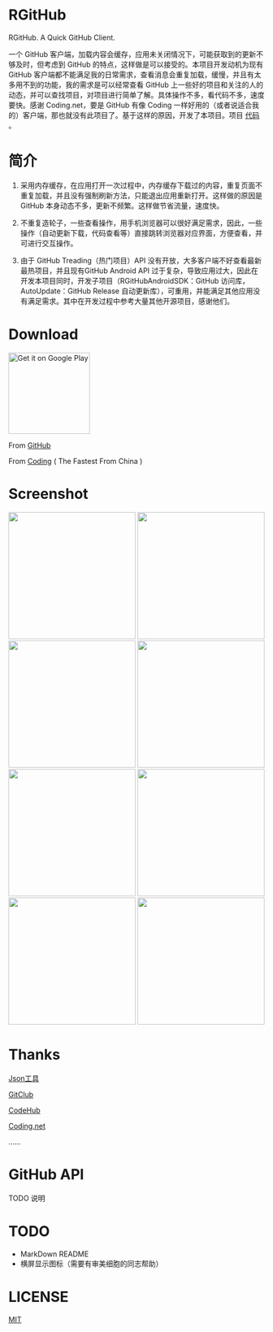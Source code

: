 # RGitHub

RGitHub. A Quick GitHub Client.

一个 GitHub 客户端，加载内容会缓存，应用未关闭情况下，可能获取到的更新不够及时，但考虑到 GitHub 的特点，这样做是可以接受的。本项目开发动机为现有 GitHub 客户端都不能满足我的日常需求，查看消息会重复加载，缓慢，并且有太多用不到的功能，我的需求是可以经常查看 GitHub 上一些好的项目和关注的人的动态，并可以查找项目，对项目进行简单了解。具体操作不多，看代码不多，速度要快。感谢 Coding.net，要是 GitHub 有像 Coding 一样好用的（或者说适合我的）客户端，那也就没有此项目了。基于这样的原因，开发了本项目。项目 [代码](https://github.com/RWebRTC/RGitHub) 。

# 简介

1. 采用内存缓存，在应用打开一次过程中，内存缓存下载过的内容，重复页面不重复加载，并且没有强制刷新方法，只能退出应用重新打开。这样做的原因是 GitHub 本身动态不多，更新不频繁。这样做节省流量，速度快。

2. 不重复造轮子，一些查看操作，用手机浏览器可以很好满足需求，因此，一些操作（自动更新下载，代码查看等）直接跳转浏览器对应界面，方便查看，并可进行交互操作。

3. 由于 GitHub Treading（热门项目）API 没有开放，大多客户端不好查看最新最热项目，并且现有GitHub Android API 过于复杂，导致应用过大，因此在开发本项目同时，开发子项目（RGitHubAndroidSDK：GitHub 访问库，AutoUpdate：GitHub Release 自动更新库），可重用，并能满足其他应用没有满足需求。其中在开发过程中参考大量其他开源项目，感谢他们。

# Download

<a href="https://play.google.com/store/apps/details?id=cn.renyuzhuo.rgithub"><img alt="Get it on Google Play" width="160" src="https://cloud.githubusercontent.com/assets/21374839/20084339/9613a18a-a59c-11e6-8db6-86d0ae0b84f8.png"/></a>

From [GitHub](https://github.com/RWebRTC/RGitHub/raw/develop/app-release.apk)

From [Coding](https://coding.net/u/rwebrtc/p/RGitHub/git/raw/master/app-release.apk) ( The Fastest From China )

# Screenshot

<img src="https://cloud.githubusercontent.com/assets/21374839/20625591/3e7ebb38-b34f-11e6-8a81-f62edf8bc474.png" width="250"/> 
<img src="https://cloud.githubusercontent.com/assets/21374839/20625592/3e82a95a-b34f-11e6-8577-415cbf5878ba.png" width="250"/> 
<img src="https://cloud.githubusercontent.com/assets/21374839/20625587/3e1ab0a2-b34f-11e6-868e-5a0418c740fd.png" width="250"/> 
<img src="https://cloud.githubusercontent.com/assets/21374839/20625594/3eb4c99e-b34f-11e6-8a5d-850b97493150.png" width="250"/> 
<img src="https://cloud.githubusercontent.com/assets/21374839/20625590/3e513b18-b34f-11e6-9eec-5816cef60de3.png" width="250"/> 
<img src="https://cloud.githubusercontent.com/assets/21374839/20625589/3e4d45da-b34f-11e6-8fba-23aaf9fb420f.png" width="250"/> 
<img src="https://cloud.githubusercontent.com/assets/21374839/20625588/3e1f2254-b34f-11e6-87cd-ec3b3c14c29b.png" width="250"/> 
<img src="https://cloud.githubusercontent.com/assets/21374839/20625593/3eb03302-b34f-11e6-9185-d41d2c19e7da.png" width="250"/> 

# Thanks

[Json工具](http://www.sojson.com/json2entity.html)

[GitClub](https://github.com/TellH/GitClub)

[CodeHub](http://codehub-app.com/)

[Coding.net](https://coding.net)

……

# GitHub API

TODO 说明

# TODO

- MarkDown README
- 横屏显示图标（需要有审美细胞的同志帮助）

# LICENSE

[MIT](http://renyuzhuo.cn/MIT)


